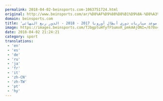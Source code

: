 ```yaml
---
permalink: 2018-04-02-beinsports.com-1063751724.html
original: http://www.beinsports.com/ar/%D8%AF%D9%88%D8%B1%D9%8A-%D8%A3%D8%A8%D8%B7%D8%A7%D9%84-%D8%A3%D9%88%D8%B1%D9%88%D8%A8%D8%A7/video/%D9%85%D9%88%D8%B9%D8%AF-%D9%85%D8%A8%D8%A7%D8%B1%D9%8A%D8%A7%D8%AA-%D8%AF%D9%88%D8%B1%D9%8A-%D8%A3%D8%A8%D8%B7%D8%A7%D9%84-/717158
domain: beinsports.com
title: 'موعد مباريات دوري أبطال أوروبا 2017 - 2018 - الدور ربع النهائي'
image: https://images.beinsports.com/TJbgptuHfyfFSumxR_pmkAAjONI=/670x424/smart/filters:watermark(https://assets.beinsports.com/picto-play.png,285,162,0)/1751564-000_12M8NH.jpg
date: 2018-04-02 21:24:21
category: sport
translations: 
 - 'en'
 - 'es'
 - 'de'
 - 'ru'
 - 'ja'
 - 'fr'
 - 'it'
 - 'zh-CN'
 - 'zh-TW'
 - 'pt'
 - 'hy'
---
```


